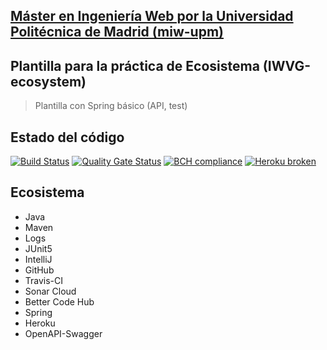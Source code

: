 ## [Máster en Ingeniería Web por la Universidad Politécnica de Madrid (miw-upm)](http://miw.etsisi.upm.es)
## Plantilla para la práctica de Ecosistema (IWVG-ecosystem)
> Plantilla con Spring básico (API, test) 

## Estado del código
[![Build Status](https://travis-ci.org/JulianCuestas/ecosystem-demo.svg?branch=develop)](https://travis-ci.org/JulianCuestas/ecosystem-demo)
[![Quality Gate Status](https://sonarcloud.io/api/project_badges/measure?project=JulianCuestas_ecosystem-demo&metric=alert_status)](https://sonarcloud.io/dashboard?id=JulianCuestas_ecosystem-demo)
[![BCH compliance](https://bettercodehub.com/edge/badge/JulianCuestas/ecosystem-demo?branch=develop)](https://bettercodehub.com/)
[![Heroku broken](https://ecosystem-demo-test.herokuapp.com/system/version-badge)](https://ecosystem-demo-test.herokuapp.com/swagger-ui.html)

## Ecosistema
* Java
* Maven
* Logs
* JUnit5
* IntelliJ
* GitHub
* Travis-CI
* Sonar Cloud
* Better Code Hub
* Spring
* Heroku
* OpenAPI-Swagger
